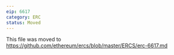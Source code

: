 ```yaml
---
eip: 6617
category: ERC
status: Moved
---
```


This file was moved to https://github.com/ethereum/ercs/blob/master/ERCS/erc-6617.md
